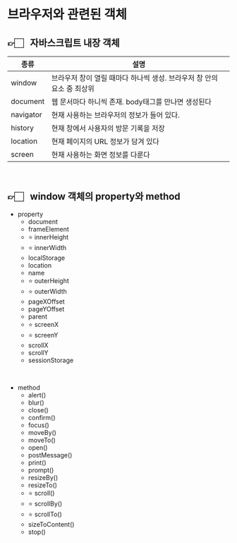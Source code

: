 # 브라우저와 관련된 객체

## 👉🏻 &nbsp; 자바스크립트 내장 객체

| 종류      | 설명                                                                   |
| --------- | ---------------------------------------------------------------------- |
| window    | 브라우저 창이 열릴 때마다 하나씩 생성. 브라우저 창 안의 요소 중 최상위 |
| document  | 웹 문서마다 하니씩 존재. body태그를 만나면 생성된다                    |
| navigator | 현재 사용하는 브라우저의 정보가 들어 있다.                             |
| history   | 현재 창에서 사용자의 방문 기록을 저장                                  |
| location  | 현재 페이지의 URL 정보가 담겨 있다                                     |
| screen    | 현재 사용하는 화면 정보를 다룬다                                       |

<br>

## 👉🏻 &nbsp; window 객체의 property와 method

- property
  - document
  - frameElement
  - ⭐️ innerHeight
  - ⭐️ innerWidth
  - localStorage
  - location
  - name
  - ⭐️ outerHeight
  - ⭐️ outerWidth
  - pageXOffset
  - pageYOffset
  - parent
  - ⭐️ screenX
  - ⭐️ screenY
  - scrollX
  - scrollY
  - sessionStorage

<br>

- method
  - alert()
  - blur()
  - close()
  - confirm()
  - focus()
  - moveBy()
  - moveTo()
  - open()
  - postMessage()
  - print()
  - prompt()
  - resizeBy()
  - resizeTo()
  - ⭐️ scroll()
  - ⭐️ scrollBy()
  - ⭐️ scrollTo()
  - sizeToContent()
  - stop()
